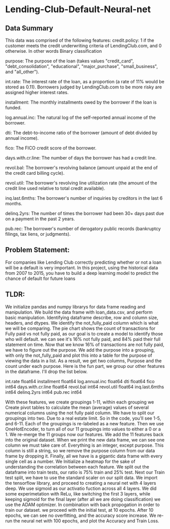 # Lending-Club-Default-Neural-net


## Data Summary
This data was comprised of the following features: credit.policy: 1 if the customer meets the credit underwriting criteria of LendingClub.com, and 0 otherwise. In other words Binary classification

purpose: The purpose of the loan (takes values "credit_card", "debt_consolidation", "educational", "major_purchase", "small_business", and "all_other").

int.rate: The interest rate of the loan, as a proportion (a rate of 11% would be stored as 0.11). Borrowers judged by LendingClub.com to be more risky are assigned higher interest rates.

installment: The monthly installments owed by the borrower if the loan is funded.

log.annual.inc: The natural log of the self-reported annual income of the borrower.

dti: The debt-to-income ratio of the borrower (amount of debt divided by annual income).

fico: The FICO credit score of the borrower.

days.with.cr.line: The number of days the borrower has had a credit line.

revol.bal: The borrower's revolving balance (amount unpaid at the end of the credit card billing cycle).

revol.util: The borrower's revolving line utilization rate (the amount of the credit line used relative to total credit available).

inq.last.6mths: The borrower's number of inquiries by creditors in the last 6 months.

delinq.2yrs: The number of times the borrower had been 30+ days past due on a payment in the past 2 years.

pub.rec: The borrower's number of derogatory public records (bankruptcy filings, tax liens, or judgments).

## Problem Statement:
For companies like Lending Club correctly predicting whether or not a loan will be a default is very important. In this project, using the historical data from 2007 to 2015, you have to build a deep learning model to predict the chance of default for future loans

## TLDR:

We initialize pandas and numpy librarys for data frame reading and manipulation. We build the data frame with loan_data.csv, and perform basic manipulation. Identifying dataframe describe, row and column size, headers, and dtypes. We identify the not_fully_paid column which is what we will be comparing. The pie chart shows the count of transactions for Fully paid vs not fully paid, as our goal is to create a model to identify those who will default. we can see it's 16% not fully paid, and 84% paid their full statement on time. Now that we know 16% of transactions are not fully paid, we have to figure out the purpose. We add the purpose into a grouping, with only the not_fully_paid and plot this into a table for the purpose of viewing the data in a list. As a result, we get two columns, Purpose and the count under each purpose. Here is the fun part, we group our other features in the dataframe. I'll drop the list below.

int.rate             float64
installment          float64
log.annual.inc       float64
dti                  float64
fico                   int64
days.with.cr.line    float64
revol.bal              int64
revol.util           float64
inq.last.6mths         int64
delinq.2yrs            int64
pub.rec                int64



With these features, we create groupings 1-11, within each grouping we Create pivot tables to calculate the mean (average) values of several numerical columns using the not fully paid column. We have to split our groupings into two. Due to a real estate limit. So in the code, you'll see 1-5, and 6-11. Each of the groupings is re-labeled as a new feature. Then we use OneHotEncoder, to turn all of our 11 groupings into values to either a 0 or a 1. We re-merge the 11 groups now our features. We add the 11 features back into the original dataset. When we print the new data frame, we can see one column we must take care of. Everything is an integer, except purpose. This column is still a string, so we remove the purpose column from our data frame by dropping it. Finally, all we have is a gigantic data frame with every single cell as a number. We Initialize a heatmap for the sake of understanding the correlation between each feature. We split out the dataframe into train tests, our ratio is 75% train and 25% test. Next our Train test split, we have to use the standard scaler on our split data. We import the tensorflow library, and proceed to creating a neural net with 4 layers deep. We use sigmoid as our activatio fuction across all 4 layers. We did some experimetation with ReLu, like switching the first 3 layers, while keeping sigmoid for the final layer (after all we are doing classification) we use the ADAM optimizer. In combination with back propogation in order to train our dataset. we proceed with the initial test, at 10 epochs. After 10 epochs, we can see no overfitting, and the accuracy score increase. We re-run the neural net with 100 epochs, and plot the Accuracy and Train Loss. 


